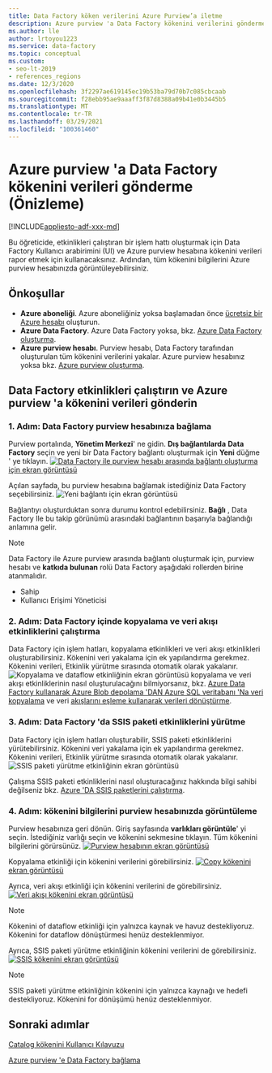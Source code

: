 ```yaml
---
title: Data Factory köken verilerini Azure Purview’a iletme
description: Azure purview 'a Data Factory kökenini verilerini gönderme hakkında bilgi edinin
ms.author: lle
author: lrtoyou1223
ms.service: data-factory
ms.topic: conceptual
ms.custom:
- seo-lt-2019
- references_regions
ms.date: 12/3/2020
ms.openlocfilehash: 3f2297ae619145ec19b53ba79d70b7c085cbcaab
ms.sourcegitcommit: f28ebb95ae9aaaff3f87d8388a09b41e0b3445b5
ms.translationtype: MT
ms.contentlocale: tr-TR
ms.lasthandoff: 03/29/2021
ms.locfileid: "100361460"
---
```

# <a name="push-data-factory-lineage-data-to-azure-purview-preview"></a>Azure purview 'a Data Factory kökenini verileri gönderme (Önizleme)

[!INCLUDE[appliesto-adf-xxx-md](includes/appliesto-adf-xxx-md.md)]

Bu öğreticide, etkinlikleri çalıştıran bir işlem hattı oluşturmak için Data Factory Kullanıcı arabirimini (UI) ve Azure purview hesabına kökenini verileri rapor etmek için kullanacaksınız. Ardından, tüm kökenini bilgilerini Azure purview hesabınızda görüntüleyebilirsiniz.

## <a name="prerequisites"></a>Önkoşullar
* **Azure aboneliği**. Azure aboneliğiniz yoksa başlamadan önce [ücretsiz bir Azure hesabı](https://azure.microsoft.com/free/) oluşturun.
* **Azure Data Factory**. Azure Data Factory yoksa, bkz. [Azure Data Factory oluşturma](./quickstart-create-data-factory-portal.md).
* **Azure purview hesabı**. Purview hesabı, Data Factory tarafından oluşturulan tüm kökenini verilerini yakalar. Azure purview hesabınız yoksa bkz. [Azure purview oluşturma](../purview/create-catalog-portal.md).


## <a name="run-data-factory-activities-and-push-lineage-data-to-azure-purview"></a>Data Factory etkinlikleri çalıştırın ve Azure purview 'a kökenini verileri gönderin
### <a name="step-1--connect-data-factory-to-your-purview-account"></a>1. Adım: Data Factory purview hesabınıza bağlama
Purview portalında, **Yönetim Merkezi**' ne gidin. **Dış bağlantılarda** **Data Factory** seçin ve yeni bir Data Factory bağlantı oluşturmak için **Yeni** düğme ' ye tıklayın. 
[![Data Factory ile purview hesabı ](./media/data-factory-purview/connect-adf-to-purview.png) arasında bağlantı oluşturma için ekran görüntüsü ](./media/data-factory-purview/connect-adf-to-purview.png#lightbox)

Açılan sayfada, bu purview hesabına bağlamak istediğiniz Data Factory seçebilirsiniz. 
![Yeni bağlantı için ekran görüntüsü](./media/data-factory-purview/new-adf-purview-connection.png)

Bağlantıyı oluşturduktan sonra durumu kontrol edebilirsiniz. **Bağlı** , Data Factory Ile bu takip görünümü arasındaki bağlantının başarıyla bağlandığı anlamına gelir. 
> [!NOTE]
> Data Factory ile Azure purview arasında bağlantı oluşturmak için, purview hesabı ve **katkıda bulunan** rolü Data Factory aşağıdaki rollerden birine atanmalıdır.
> - Sahip
> - Kullanıcı Erişimi Yöneticisi

### <a name="step-2-run-copy-and-dataflow-activities-in-data-factory"></a>2. Adım: Data Factory içinde kopyalama ve veri akışı etkinliklerini çalıştırma
Data Factory için işlem hatları, kopyalama etkinlikleri ve veri akışı etkinlikleri oluşturabilirsiniz. Kökenini veri yakalama için ek yapılandırma gerekmez. Kökenini verileri, Etkinlik yürütme sırasında otomatik olarak yakalanır.
![Kopyalama ve dataflow etkinliğinin ekran görüntüsü ](./media/data-factory-purview/adf-activities-for-lineage.png) kopyalama ve veri akışı etkinliklerinin nasıl oluşturulacağını bilmiyorsanız, bkz. [Azure Data Factory kullanarak Azure Blob depolama 'DAN Azure SQL veritabanı 'Na veri kopyalama](./tutorial-copy-data-portal.md) ve veri [akışlarını eşleme kullanarak verileri dönüştürme](./tutorial-data-flow.md).

### <a name="step-3-run-execute-ssis-package-activities-in-data-factory"></a>3. Adım: Data Factory 'da SSIS paketi etkinliklerini yürütme
Data Factory için işlem hatları oluşturabilir, SSIS paketi etkinliklerini yürütebilirsiniz. Kökenini veri yakalama için ek yapılandırma gerekmez. Kökenini verileri, Etkinlik yürütme sırasında otomatik olarak yakalanır.
![SSIS paketi yürütme etkinliğinin ekran görüntüsü](./media/data-factory-purview/ssis-activities-for-lineage.png)

Çalışma SSIS paketi etkinliklerini nasıl oluşturacağınız hakkında bilgi sahibi değilseniz bkz. [Azure 'DA SSIS paketlerini çalıştırma](./tutorial-deploy-ssis-packages-azure.md).

### <a name="step-4-view-lineage-information-in-your-purview-account"></a>4. Adım: kökenini bilgilerini purview hesabınızda görüntüleme
Purview hesabınıza geri dönün. Giriş sayfasında **varlıkları görüntüle**' yi seçin. İstediğiniz varlığı seçin ve kökenini sekmesine tıklayın. Tüm kökenini bilgilerini görürsünüz.
[![Purview hesabının ](./media/data-factory-purview/view-dataset.png) ekran görüntüsü ](./media/data-factory-purview/view-dataset.png#lightbox)

Kopyalama etkinliği için kökenini verilerini görebilirsiniz.
[![Copy kökenini ](./media/data-factory-purview/copy-lineage.png) ekran görüntüsü ](./media/data-factory-purview/copy-lineage.png#lightbox)

Ayrıca, veri akışı etkinliği için kökenini verilerini de görebilirsiniz.
[![Veri akışı kökenini ](./media/data-factory-purview/dataflow-lineage.png) ekran görüntüsü ](./media/data-factory-purview/dataflow-lineage.png#lightbox)

> [!NOTE] 
> Kökenini of dataflow etkinliği için yalnızca kaynak ve havuz destekliyoruz. Kökenini for dataflow dönüştürmesi henüz desteklenmiyor.

Ayrıca, SSIS paketi yürütme etkinliğinin kökenini verilerini de görebilirsiniz.
[![SSIS kökenini ](./media/data-factory-purview/ssis-lineage.png) ekran görüntüsü ](./media/data-factory-purview/ssis-lineage.png#lightbox)

> [!NOTE] 
> SSIS paketi yürütme etkinliğinin kökenini için yalnızca kaynağı ve hedefi destekliyoruz. Kökenini for dönüşümü henüz desteklenmiyor.

## <a name="next-steps"></a>Sonraki adımlar
[Catalog kökenini Kullanıcı Kılavuzu](../purview/catalog-lineage-user-guide.md)

[Azure purview 'e Data Factory bağlama](connect-data-factory-to-azure-purview.md)